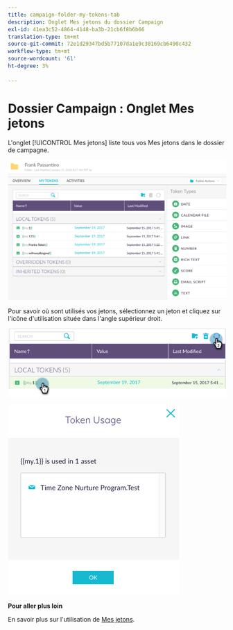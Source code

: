 ```yaml
---
title: campaign-folder-my-tokens-tab
description: Onglet Mes jetons du dossier Campaign
exl-id: 41ea3c52-4864-4148-ba3b-21cb6f8b6b66
translation-type: tm+mt
source-git-commit: 72e1d29347bd5b77107da1e9c30169cb6490c432
workflow-type: tm+mt
source-wordcount: '61'
ht-degree: 3%

---
```


# Dossier Campaign : Onglet Mes jetons

L&#39;onglet [!UICONTROL Mes jetons] liste tous vos Mes jetons dans le dossier de campagne.

![Image un](/help/sky/assets/campaign-folders/campaign-folder-my-tokens-tab/campaign-folder-my-tokens-tab-1.png)

Pour savoir où sont utilisés vos jetons, sélectionnez un jeton et cliquez sur l&#39;icône d&#39;utilisation située dans l&#39;angle supérieur droit.

![Image 2](/help/sky/assets/campaign-folders/campaign-folder-my-tokens-tab/campaign-folder-my-tokens-tab-2.png)

![Image trois](/help/sky/assets/campaign-folders/campaign-folder-my-tokens-tab/campaign-folder-my-tokens-tab-3.png)

**Pour aller plus loin**

En savoir plus sur l&#39;utilisation de [Mes jetons](/help/sky/understanding-my-tokens.md).
